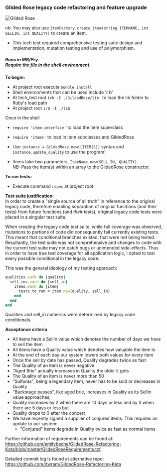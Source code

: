 <h3>Gilded Rose legacy code refactoring and feature upgrade</h3> 

<img src="https://i.gyazo.com/b1c42413723e4c0d429aa02ef5a207e9.png" alt="Gilded Rose"/>

nb: You may also use `ItemFactory.create_item(string ITEMNAME, int SELLIN, int QUALITY)` to create an item.
- This tech test required comprehensive testing suite design and implementation, mutation testing and use of polymorphism.

<h5>Runs in IRB/Pry. <br/> Require the file in the shell environment.</h5>

**To begin:**
- At project root execute `bundle install`
- Shell environments that can be used include 'irb'
- At tech_test root `irb -I ./GildedRose/lib ` to load the lib folder to Ruby's load path
- At project root `irb -I ./lib`

Once in the shell
- `require 'item-interface'` to load the item superclass
- `require 'items'` to load in item subclasses and GildedRose

- Use `instance = GildedRose.new([ITEM(S)]` syntax and `instance.update_quality` to use the program!
- Items take two parameters, `ItemName.new(SELL_IN, QUALITY)`.
<br/> NB: Pass the item(s) within an array to the GildedRose constructor.

**To run tests:**
- Execute command `rspec` at project root

**Test suite justification:**<br/>
In order to create a "single source of all truth" in reference to the original legacy code, therefore enabling separation of original functions (and their tests) from future functions (and _their_ tests),
original legacy code tests were placed in a singular test suite. 

When creating the legacy code test suite, while full coverage was observed, mutations to portions of code did consequently fail currently existing tests. 
This meant that conditional branches existed, that were not being tested.
Resultantly, the test suite was not comprehensive and changes to code with the current test suite may not catch bugs or unintended side-effects.
Thus in order to have true test coverage for all application logic, I opted to test every possible conditional in the legacy code.

This was the general ideology of my testing approach: 

```ruby
qualities.each do |quality|
  sell_ins.each do |sell_in|
    items.each do |item|
      tests_to_run = item.new(quality, sell_in)
    end
  end
end
```

Qualities and sell_in numerics were determined by legacy code conditionals.

**Acceptance criteria**

- All items have a SellIn value which denotes the number of days we have to sell the item
- All items have a Quality value which denotes how valuable the item is
- At the end of each day our system lowers both values for every item
- Once the sell by date has passed, Quality degrades twice as fast
- The Quality of an item is never negative
- "Aged Brie" actually increases in Quality the older it gets
- The Quality of an item is never more than 50
- "Sulfuras", being a legendary item, never has to be sold or decreases in Quality
- "Backstage passes", like aged brie, increases in Quality as its SellIn value approaches;
- Quality increases by 2 when there are 10 days or less and by 3 when there are 5 days or less but
- Quality drops to 0 after the concert
- We have recently signed a supplier of conjured items. This requires an update to our system:
	- "Conjured" items degrade in Quality twice as fast as normal items

Further information of requirements can be found at: https://github.com/emilybache/GildedRose-Refactoring-Kata/blob/master/GildedRoseRequirements.txt


Detailed commit log is found at alternative repo: https://github.com/dwram/GildedRose-Refactoring-Kata
